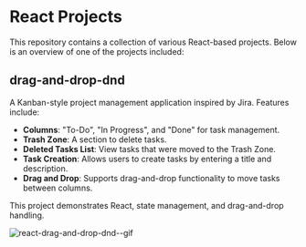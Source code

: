 # React Projects

This repository contains a collection of various React-based projects. Below is an overview of one of the projects included:

## drag-and-drop-dnd

A Kanban-style project management application inspired by Jira. Features include:

- **Columns**: "To-Do", "In Progress", and "Done" for task management.
- **Trash Zone**: A section to delete tasks.
- **Deleted Tasks List**: View tasks that were moved to the Trash Zone.
- **Task Creation**: Allows users to create tasks by entering a title and description.
- **Drag and Drop**: Supports drag-and-drop functionality to move tasks between columns.

This project demonstrates React, state management, and drag-and-drop handling.


![react-drag-and-drop-dnd--gif](https://github.com/user-attachments/assets/864ac1fc-e1c0-495c-9606-062c0c520f77)

